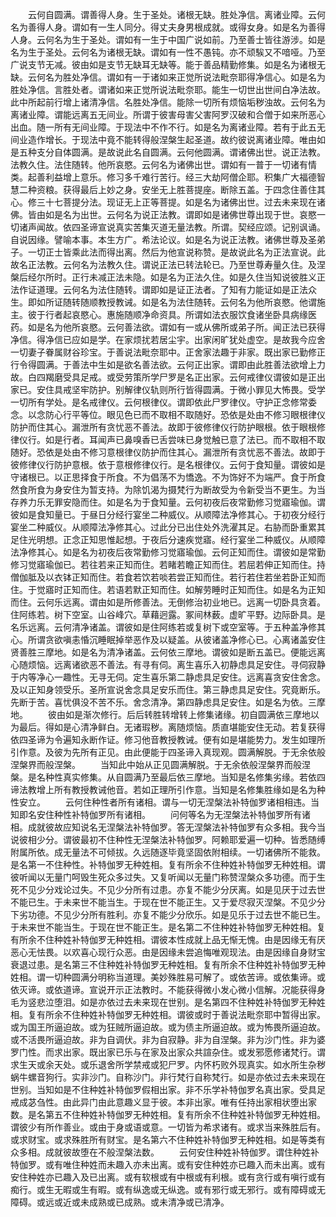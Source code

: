 <!-- { "loadSidebar": true } -->
　　云何自圆满。谓善得人身。生于圣处。诸根无缺。胜处净信。离诸业障。云何名为善得人身。谓如有一生人同分。得丈夫身男根成就。或得女身。如是名为善得人身。云何名为生于圣处。谓如有一生于中国广说如前。乃至善士皆往游涉。如是名为生于圣处。云何名为诸根无缺。谓如有一性不愚钝。亦不顽騃又不喑哑。乃至广说支节无减。彼由如是支节无缺耳无缺等。能于善品精勤修集。如是名为诸根无缺。云何名为胜处净信。谓如有一于诸如来正觉所说法毗奈耶得净信心。如是名为胜处净信。言胜处者。谓诸如来正觉所说法毗奈耶。能生一切世出世间白净法故。此中所起前行增上诸清净信。名胜处净信。能除一切所有烦恼垢秽浊故。云何名为离诸业障。谓能远离五无间业。所谓于彼害母害父害阿罗汉破和合僧于如来所恶心出血。随一所有无间业障。于现法中不作不行。如是名为离诸业障。若有于此五无间业造作增长。于现法中竟不能转得般涅槃生起圣道。故约彼说离诸业障。唯由如是五种支分自体圆满。是故说此名自圆满。云何他圆满。谓诸佛出世。说正法教。法教久住。法住随转。他所哀愍。云何名为诸佛出世。谓如有一普于一切诸有情类。起善利益增上意乐。修习多千难行苦行。经三大劫阿僧企耶。积集广大福德智慧二种资粮。获得最后上妙之身。安坐无上胜菩提座。断除五盖。于四念住善住其心。修三十七菩提分法。现证无上正等菩提。如是名为诸佛出世。过去未来现在诸佛。皆由如是名为出世。云何名为说正法教。谓即如是诸佛世尊出现于世。哀愍一切诸声闻故。依四圣谛宣说真实苦集灭道无量法教。所谓。契经应颂。记别讽诵。自说因缘。譬喻本事。本生方广。希法论议。如是名为说正法教。诸佛世尊及圣弟子。一切正士皆乘此法而得出离。然后为他宣说称赞。是故说此名为正法宣说。此故名正法教。云何名为法教久住。谓说正法已转法轮已。乃至世尊寿量久住。及涅槃后经尔所时。正行未减正法未隐。如是名为正法久住。如是久住当知说彼胜义正法作证道理。云何名为法住随转。谓即如是证正法者。了知有力能证如是正法众生。即如所证随转随顺教授教诫。如是名为法住随转。云何名为他所哀愍。他谓施主。彼于行者起哀愍心。惠施随顺净命资具。所谓如法衣服饮食诸坐卧具病缘医药。如是名为他所哀愍。云何善法欲。谓如有一或从佛所或弟子所。闻正法已获得净信。得净信已应如是学。在家烦扰若居尘宇。出家闲旷犹处虚空。是故我今应舍一切妻子眷属财谷珍宝。于善说法毗奈耶中。正舍家法趣于非家。既出家已勤修正行令得圆满。于善法中生如是欲名善法欲。云何正出家。谓即由此胜善法欲增上力故。白四羯磨受具足戒。或受劳策所学尸罗是名正出家。云何戒律仪谓彼如是正出家已。安住具戒坚牢防护。别解律仪轨则所行皆得圆满。于微小罪见大怖畏。受学一切所有学处。是名戒律仪。云何根律仪。谓即依此尸罗律仪。守护正念修常委念。以念防心行平等位。眼见色已而不取相不取随好。恐依是处由不修习眼根律仪防护而住其心。漏泄所有贪忧恶不善法。故即于彼修律仪行防护眼根。依于眼根修律仪行。如是行者。耳闻声已鼻嗅香已舌尝味已身觉触已意了法已。而不取相不取随好。恐依是处由不修习意根律仪防护而住其心。漏泄所有贪忧恶不善法。故即于彼修律仪行防护意根。依于意根修律仪行。是名根律仪。云何于食知量。谓彼如是守诸根已。以正思择食于所食。不为倡荡不为憍逸。不为饰好不为端严。食于所食然食所食为身安住为暂支持。为除饥渴为摄梵行为断故受为令新受当不更生。为当存养力乐无罪安隐而住。如是名为于食知量。云何初夜后夜常勤修习觉寤瑜伽。谓彼如是食知量已。于昼日分经行宴坐二种威仪。从顺障法净修其心。于初夜分经行宴坐二种威仪。从顺障法净修其心。过此分已出住处外洗濯其足。右胁而卧重累其足住光明想。正念正知思惟起想。于夜后分速疾觉寤。经行宴坐二种威仪。从顺障法净修其心。如是名为初夜后夜常勤修习觉寤瑜伽。云何正知而住。谓彼如是常勤修习觉寤瑜伽已。若往若来正知而住。若睹若瞻正知而住。若屈若伸正知而住。持僧伽胝及以衣钵正知而住。若食若饮若啖若尝正知而住。若行若住若坐若卧正知而住。于觉寤时正知而住。若语若默正知而住。如解劳睡时正知而住。如是名为正知而住。云何乐远离。谓由如是所修善法。无倒修治初业地已。远离一切卧具贪着。住阿练若。树下空室。山谷峰穴。草藉迥露。冢间林薮。虚旷平野。边际卧具。是名乐远离。云何清净诸盖。谓彼如是住阿练若或复树下或空室等。于五种盖净修其心。所谓贪欲嗔恚惛沉睡眠掉举恶作及以疑盖。从彼诸盖净修心已。心离诸盖安住贤善胜三摩地。如是名为清净诸盖。云何依三摩地。谓彼如是断五盖已。便能远离心随烦恼。远离诸欲恶不善法。有寻有伺。离生喜乐入初静虑具足安住。寻伺寂静于内等净心一趣性。无寻无伺。定生喜乐第二静虑具足安住。远离喜贪安住舍念。及以正知身领受乐。圣所宣说舍念具足安乐而住。第三静虑具足安住。究竟断乐。先断于苦。喜忧俱没不苦不乐。舍念清净。第四静虑具足安住。如是名为依。三摩地。
　　彼由如是渐次修行。后后转胜转增转上修集诸缘。初自圆满依三摩地以为最后。得如是心清净鲜白。无诸瑕秽。离随烦恼。质直堪能安住无动。若复获得依四圣谛为令遍知永断作证。修习他音教授教诫。便有如是堪能势力。发生如理所引作意。及彼为先所有正见。由此便能于四圣谛入真现观。圆满解脱。于无余依般涅槃界而般涅槃。
　　当知此中始从正见圆满解脱。于无余依般涅槃界而般涅槃。是名种性真实修集。从自圆满乃至最后依三摩地。当知是名修集劣缘。若依四谛法教增上所有教授教诫他音。若如正理所引作意。当知是名修集胜缘如是名为种性安立。
　　云何住种性者所有诸相。谓与一切无涅槃法补特伽罗诸相相违。当知即名安住种性补特伽罗所有诸相。
　　问何等名为无涅槃法补特伽罗所有诸相。成就彼故应知说名无涅槃法补特伽罗。答无涅槃法补特伽罗有众多相。我今当说彼相少分。谓彼最初不住种性无涅槃法补特伽罗。阿赖耶爱遍一切种。皆悉随缚附属所依。成无量法不可倾拔。久远随逐毕竟坚固依附相续。一切诸佛所不能救。是名第一不住种性。补特伽罗无种姓相。复有所余不住种姓补特伽罗无种姓相。谓彼听闻以无量门呵毁生死众多过失。又复听闻以无量门称赞涅槃众多功德。而于生死不见少分戏论过失。不见少分所有过患。亦复不能少分厌离。如是见厌于过去世不能已生。于未来世不能当生。于现在世不能正生。又于爱尽寂灭涅槃。不见少分下劣功德。不见少分所有胜利。亦复不能少分欣乐。如是见乐于过去世不能已生。于未来世不能当生。于现在世不能正生。是名第二不住种姓补特伽罗无种姓相。复有所余不住种姓补特伽罗无种姓相。谓彼本性成就上品无惭无愧。由是因缘无有厌恶心无怯畏。以欢喜心现行众恶。由是因缘未尝追悔唯观现法。由是因缘自身财宝衰退过患。是名第三不住种姓补特伽罗无种姓相。复有所余不住种姓补特伽罗无种姓相。谓一切种圆满分明称当道理。美妙殊胜易可解了。或依苦谛。或依集谛。或依灭谛。或依道谛。宣说开示正法教时。不能获得微小发心微小信解。况能获得身毛为竖悲泣堕泪。如是亦依过去未来现在世别。是名第四不住种姓补特伽罗无种姓相。复有所余不住种姓补特伽罗无种姓相。谓彼或时于善说法毗奈耶中暂得出家。或为国王所逼迫故。或为狂贼所逼迫故。或为债主所逼迫故。或为怖畏所逼迫故。或不活畏所逼迫故。非为自调伏。非为自寂静。非为自涅槃。非为沙门性。非为婆罗门性。而求出家。既出家已乐与在家及出家众共諠杂住。或发邪愿修诸梵行。谓求生天或余天处。或乐退舍所学禁戒或犯尸罗。内怀朽败外现真实。如水所生杂秽蜗牛螺音狗行。实非沙门。自称沙门。非行梵行自称梵行。如是亦依过去未来现在世别。当知如是不住种姓补特伽罗假相出家。非不乐学补特伽罗名真出家。受具足戒成苾刍性。由此异门由此意趣义显于彼。本非出家。唯有任持出家相状堕出家数。是名第五不住种姓补特伽罗无种姓相。复有所余不住种姓补特伽罗无种姓相。谓彼少有所作善业。或由于身或语或意。一切皆为希求诸有。或求当来殊胜后有。或求财宝。或求殊胜所有财宝。是名第六不住种姓补特伽罗无种姓相。如是等类有众多相。成就彼故堕在不般涅槃法数。
　　云何安住种姓补特伽罗。谓住种姓补特伽罗。或有唯住种姓而未趣入亦未出离。或有安住种姓亦已趣入而未出离。或有安住种姓亦已趣入及已出离。或有软根或有中根或有利根。或有贪行或有嗔行或有痴行。或生无暇或生有暇。或有纵逸或无纵逸。或有邪行或无邪行。或有障碍或无障碍。或远或近或未成熟或已成熟。或未清净或已清净。
